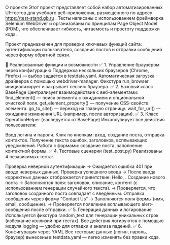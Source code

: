 О проекте
Этот проект представляет собой набор автоматизированных UI-тестов для учебного веб-приложения, размещенного по адресу https://test-stand.gb.ru . Тесты написаны с использованием фреймворка Selenium WebDriver и организованы по принципам Page Object Model (POM), что обеспечивает гибкость, читаемость и простоту поддержки кода.

Проект предназначен для проверки ключевых функций сайта: аутентификации пользователя, создания постов и отправки сообщений через форму обратной связи.

🔧 Реализованные функции и возможности
✅ 1. Управление браузером через конфигурацию
Поддержка нескольких браузеров (Chrome, Firefox) — выбор задаётся в testdata.yaml.
Автоматическая загрузка драйверов с помощью webdriver-manager.
Фикстура run_browser инициализирует и закрывает сессию браузера.
✅ 2. Базовый класс BasePage
Централизует взаимодействие с веб-элементами:
find_element() — поиск элемента с ожиданием и опциональной очисткой поля.
get_element_property() — получение CSS-свойств элемента.
go_to_site() — переход на главную страницу.
wait_for_url() — ожидание изменения URL (например, после авторизации).
✅ 3. Класс OperationHelper (наследуется от BasePage)
Инкапсулирует все действия пользователя:

Ввод логина и пароля.
Клик по кнопкам: вход, создание поста, отправка контактов.
Получение текста ошибок, заголовков, всплывающих уведомлений.
Работа с формами: создание поста, заполнение контактной формы.
✅ 4. Тестовые сценарии (test_post.py)
Реализованы 4 независимых теста:

Проверка неверной аутентификации
→ Ожидается ошибка 401 при вводе неверных данных.
Проверка успешного входа
→ После ввода корректных данных отображается приветствие: Hello, <username>.
Создание нового поста
→ Заполняются поля: заголовок, описание, контент (с использованием генерации случайного текста).
→ Проверяется, что заголовок созданного поста совпадает с введённым.
Отправка сообщения через форму "Contact Us"
→ Заполняются поля формы (имя, email, сообщение).
→ Проверяется появление всплывающего alert-сообщения после отправки.
✅ 5. Генерация данных и логирование
Используется фикстура random_text для генерации уникальных строк (избежание коллизий при тестах).
Все действия логируются с помощью модуля logging — удобно для отладки и анализа падений.
✅ 6. Конфигурация через YAML
Все тестовые данные (логин, пароль, браузер) вынесены в testdata.yaml — легко изменять без правки кода.
